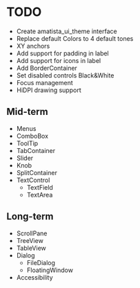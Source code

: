 # TODO #

* Create amatista_ui_theme interface
* Replace default Colors to 4 default tones
* XY anchors
* Add support for padding in label
* Add support for icons in label
* Add BorderContainer
* Set disabled controls Black&White
* Focus management
* HiDPI drawing support

## Mid-term
* Menus
* ComboBox
* ToolTip
* TabContainer
* Slider
* Knob
* SplitContainer
* TextControl
  * TextField
  * TextArea

## Long-term ##
* ScrollPane
* TreeView
* TableView
* Dialog
  * FileDialog
  * FloatingWindow
* Accessibility
